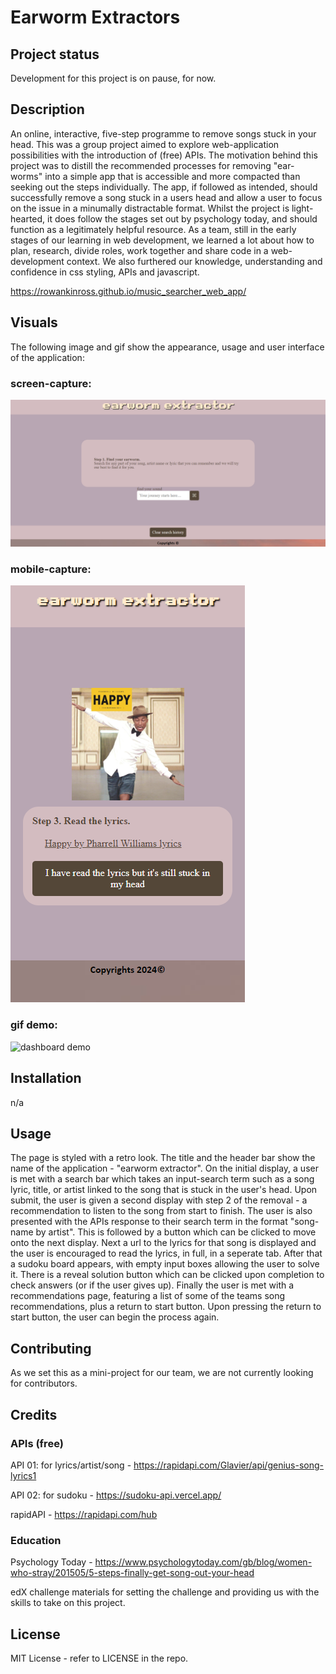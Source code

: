 # Earworm Extractors

## Project status
Development for this project is on pause, for now.



## Description

An online, interactive, five-step programme to remove songs stuck in your head. This was a group project aimed to explore web-application possibilities with the introduction of (free) APIs. The motivation behind this project was to distill the recommended processes for removing "ear-worms" into a simple app that is accessible and more compacted than seeking out the steps individually. The app, if followed as intended, should successfully remove a song stuck in a users head and allow a user to focus on the issue in a minumally distractable format. Whilst the project is light-hearted, it does follow the stages set out by psychology today, and should function as a legitimately helpful resource. As a team, still in the early stages of our learning in web development, we learned a lot about how to plan, research, divide roles, work together and share code in a web-development context. We also furthered our knowledge, understanding and confidence in css styling, APIs and javascript. 

https://rowankinross.github.io/music_searcher_web_app/



## Visuals
The following image and gif show the appearance, usage and user interface of the application:

### screen-capture:
![earworm extractor desktop screen-capture](./assets/images/screencapture_earworm_extractor.png)
### mobile-capture:
![earworm extractor mobile screen-capture](./assets/images/screen_capturre_mobile_responsive.png)
### gif demo:
![dashboard demo](./assets/images/demo_gif.gif)



## Installation
n/a


## Usage
The page is styled with a retro look. The title and the header bar show the name of the application - "earworm extractor". On the initial display, a user is met with a search bar which takes an input-search term such as a song lyric, title, or artist linked to the song that is stuck in the user's head. Upon submit, the user is given a second display with step 2 of the removal - a recommendation to listen to the song from start to finish. The user is also presented with the APIs response to their search term in the format "song-name by artist". This is followed by a button which can be clicked to move onto the next display. Next a url to the lyrics for that song is displayed and the user is encouraged to read the lyrics, in full, in a seperate tab. After that a sudoku board appears, with empty input boxes allowing the user to solve it. There is a reveal solution button which can be clicked upon completion to check answers (or if the user gives up). Finally the user is met with a recommendations page, featuring a list of some of the teams song recommendations, plus a return to start button. Upon pressing the return to start button, the user can begin the process again.


## Contributing
As we set this as a mini-project for our team, we are not currently looking for contributors.


## Credits

### APIs (free)
API 01: for lyrics/artist/song - https://rapidapi.com/Glavier/api/genius-song-lyrics1 

API 02: for sudoku - https://sudoku-api.vercel.app/

rapidAPI - https://rapidapi.com/hub



### Education
Psychology Today - https://www.psychologytoday.com/gb/blog/women-who-stray/201505/5-steps-finally-get-song-out-your-head

edX challenge materials for setting the challenge and providing us with the skills to take on this project.



## License

MIT License - refer to LICENSE in the repo.